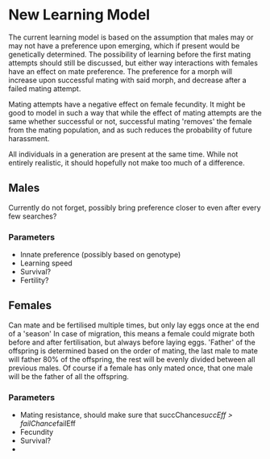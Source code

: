# New Learning Model
The current learning model is based on the assumption that males may or may not have a preference upon emerging, which if present would be genetically determined. The possibility of learning before the first mating attempts should still be discussed, but either way interactions with females have an effect on mate preference. The preference for a morph will increase upon successful mating with said morph, and decrease after a failed mating attempt.

Mating attempts have a negative effect on female fecundity. It might be good to model in such a way that while the effect of mating attempts are the same whether successful or not, successful mating 'removes' the female from the mating population, and as such reduces the probability of future harassment.

All individuals in a generation are present at the same time. While not entirely realistic, it should hopefully not make too much of a difference.

## Males
Currently do not forget, possibly bring preference closer to even after every few searches?
### Parameters
* Innate preference (possibly based on genotype)
* Learning speed
* Survival?
* Fertility?

## Females
Can mate and be fertilised multiple times, but only lay eggs once at the end of a 'season'
In case of migration, this means a female could migrate both before and after fertilisation, but always before laying eggs.
'Father' of the offspring is determined based on the order of mating, the last male to mate will father 80% of the offspring, the rest will be evenly divided between all previous males. Of course if a female has only mated once, that one male will be the father of all the offspring.
### Parameters
* Mating resistance, should make sure that succChance*succEff > failChance*failEff
* Fecundity
* Survival?
*
